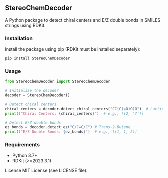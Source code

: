 ## StereoChemDecoder
A Python package to detect chiral centers and E/Z double bonds in SMILES strings using RDKit.


### Installation
Install the package using pip (RDKit must be installed separately):
```bash
pip install StereoChemDecoder
```

### Usage
```python
from StereoChemDecoder import StereoChemDecoder

# Initialize the decoder
decoder = StereoChemDecoder()

# Detect chiral centers
chiral_centers = decoder.detect_chiral_centers("CC(C(=O)O)O")  # Lactic Acid
print(f"Chiral Centers: {chiral_centers}")  # e.g., [(2, '?')]

# Detect E/Z double bonds
ez_bonds = decoder.detect_ez("C/C=C/C") # Trans-2-Butene
print(f"E/Z Double Bonds: {ez_bonds}")  # e.g., [(1, 1, 2)]
```

### Requirements

- Python 3.7+
- RDKit (>=2023.3.1)

License
MIT License (see LICENSE file).
